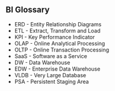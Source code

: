 ## BI Glossary

* ERD   - Entity Relationship Diagrams
* ETL   - Extract, Transform and Load
* KPI   - Key Performance Indicator
* OLAP  - Online Analytical Processing
* OLTP  - Online Transaction Processing
* SaaS  - Software as a Service
* DW    - Data Warehouse
* EDW   - Enterprise Data Warehouse
* VLDB  - Very Large Database
* PSA   - Persistent Staging Area 

